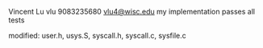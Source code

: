 Vincent Lu
vlu
9083235680
vlu4@wisc.edu
my implementation passes all tests

modified:
user.h, usys.S, syscall.h, syscall.c, sysfile.c
